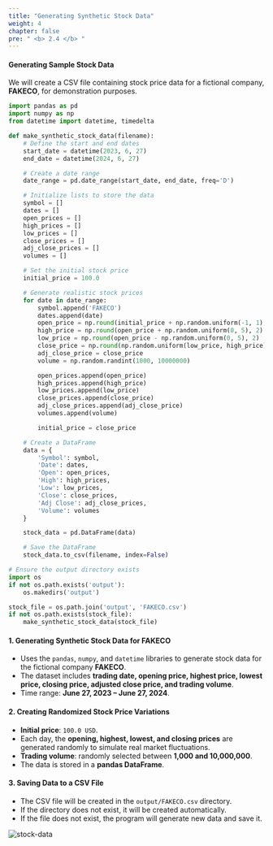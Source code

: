 ```yaml
---
title: "Generating Synthetic Stock Data"
weight: 4
chapter: false
pre: " <b> 2.4 </b> "
---
```


#### Generating Sample Stock Data  

We will create a CSV file containing stock price data for a fictional company, **FAKECO**, for demonstration purposes.  

```python
import pandas as pd
import numpy as np
from datetime import datetime, timedelta

def make_synthetic_stock_data(filename):
    # Define the start and end dates
    start_date = datetime(2023, 6, 27)
    end_date = datetime(2024, 6, 27)

    # Create a date range
    date_range = pd.date_range(start_date, end_date, freq='D')

    # Initialize lists to store the data
    symbol = []
    dates = []
    open_prices = []
    high_prices = []
    low_prices = []
    close_prices = []
    adj_close_prices = []
    volumes = []

    # Set the initial stock price
    initial_price = 100.0

    # Generate realistic stock prices
    for date in date_range:
        symbol.append('FAKECO')
        dates.append(date)
        open_price = np.round(initial_price + np.random.uniform(-1, 1), 2)
        high_price = np.round(open_price + np.random.uniform(0, 5), 2)
        low_price = np.round(open_price - np.random.uniform(0, 5), 2)
        close_price = np.round(np.random.uniform(low_price, high_price), 2)
        adj_close_price = close_price
        volume = np.random.randint(1000, 10000000)

        open_prices.append(open_price)
        high_prices.append(high_price)
        low_prices.append(low_price)
        close_prices.append(close_price)
        adj_close_prices.append(adj_close_price)
        volumes.append(volume)

        initial_price = close_price

    # Create a DataFrame
    data = {
        'Symbol': symbol,
        'Date': dates,
        'Open': open_prices,
        'High': high_prices,
        'Low': low_prices,
        'Close': close_prices,
        'Adj Close': adj_close_prices,
        'Volume': volumes
    }

    stock_data = pd.DataFrame(data)

    # Save the DataFrame
    stock_data.to_csv(filename, index=False)
```

```python
# Ensure the output directory exists
import os
if not os.path.exists('output'):
    os.makedirs('output')

stock_file = os.path.join('output', 'FAKECO.csv')
if not os.path.exists(stock_file):
    make_synthetic_stock_data(stock_file)
```

#### 1. Generating Synthetic Stock Data for FAKECO  
- Uses the `pandas`, `numpy`, and `datetime` libraries to generate stock data for the fictional company **FAKECO**.  
- The dataset includes **trading date, opening price, highest price, lowest price, closing price, adjusted close price, and trading volume**.  
- Time range: **June 27, 2023 – June 27, 2024**.  

#### 2. Creating Randomized Stock Price Variations  
- **Initial price**: `100.0 USD`.  
- Each day, the **opening, highest, lowest, and closing prices** are generated randomly to simulate real market fluctuations.  
- **Trading volume**: randomly selected between **1,000 and 10,000,000**.  
- The data is stored in a **pandas DataFrame**.  

#### 3. Saving Data to a CSV File  
- The CSV file will be created in the `output/FAKECO.csv` directory.  
- If the directory does not exist, it will be created automatically.  
- If the file does not exist, the program will generate new data and save it.  

![stock-data](/images/2-prerequisites/2.4-generating-synthetic-stock-data/image.png)  
